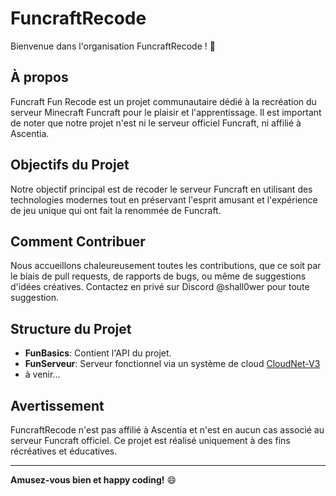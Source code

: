# FuncraftRecode

Bienvenue dans l'organisation FuncraftRecode ! 🚀

## À propos

Funcraft Fun Recode est un projet communautaire dédié à la recréation du serveur Minecraft Funcraft pour le plaisir et l'apprentissage. Il est important de noter que notre projet n'est ni le serveur officiel Funcraft, ni affilié à Ascentia.

## Objectifs du Projet

Notre objectif principal est de recoder le serveur Funcraft en utilisant des technologies modernes tout en préservant l'esprit amusant et l'expérience de jeu unique qui ont fait la renommée de Funcraft.

## Comment Contribuer

Nous accueillons chaleureusement toutes les contributions, que ce soit par le biais de pull requests, de rapports de bugs, ou même de suggestions d'idées créatives.
Contactez en privé sur Discord @shall0wer pour toute suggestion.

## Structure du Projet

- **FunBasics**: Contient l'API du projet.
- **FunServeur**: Serveur fonctionnel via un système de cloud [CloudNet-V3](https://cloudnetservice.eu/)
- à venir...

## Avertissement

FuncraftRecode n'est pas affilié à Ascentia et n'est en aucun cas associé au serveur Funcraft officiel. Ce projet est réalisé uniquement à des fins récréatives et éducatives.

---

**Amusez-vous bien et happy coding!** 😄
